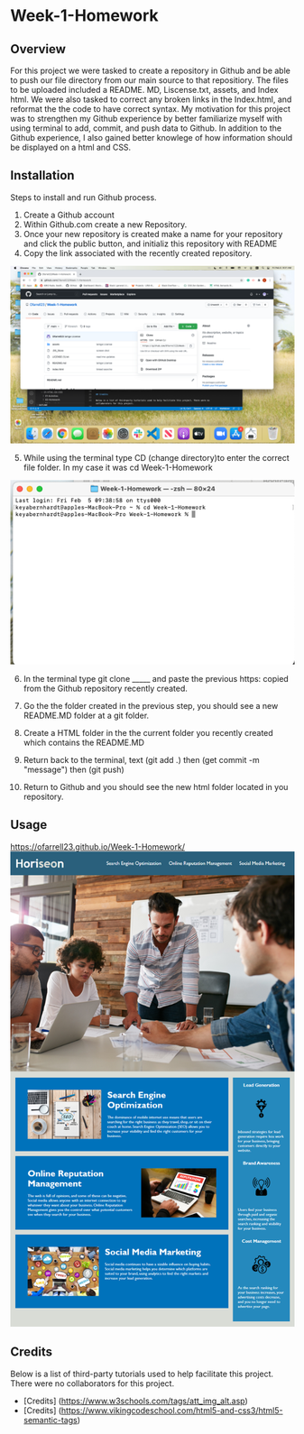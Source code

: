 # Week-1-Homework

## Overview
For this project we were tasked to create a repository in Github and be able to push our file directory from our main source to that repositiory. The files to be uploaded included a README. MD, Liscense.txt, assets, and Index html. We were also tasked to correct any broken links in the Index.html, and reformat the the code to have correct syntax. My motivation for this project was to strengthen my Github experience by better familiarize myself with using terminal to add, commit, and push data to Github. In addition to the Github experience, I also gained better knowlege of how information should be displayed on a html and CSS.

## Installation
Steps to install and run Github process.

1. Create a Github account
2. Within Github.com create a new Repository.
3. Once your new repository is created make a name for your repository and click the public button, and initializ this repository with README
4. Copy the link associated with the recently created repository. 

![alt.text](./assets/images/copylink.png)

5. While using the terminal type CD (change directory)to enter the correct file folder. In my case it was cd Week-1-Homework 

![alt.text](./assets/images/Step5.png)

6. In the terminal type git clone _____ and paste the previous https: copied from the Github repository recently created.

7. Go the the folder created in the previous step, you should see a new README.MD folder at a git folder.

8. Create a HTML folder in the the current folder you recently created which contains the README.MD

9. Return back to the terminal, text (git add .) then (get commit -m "message") then (git push) 

10. Return to Github and you should see the new html folder located in you repository.


## Usage 

https://ofarrell23.github.io/Week-1-Homework/
![alt text](./assets/images/Homework-Image.png)

## Credits

Below is a list of third-party tutorials used to help facilitate this project. There were no collaborators for this project.

* [Credits] (https://www.w3schools.com/tags/att_img_alt.asp)
* [Credits] (https://www.vikingcodeschool.com/html5-and-css3/html5-semantic-tags)

